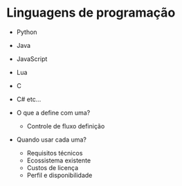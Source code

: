 # Linguagens de programação
- Python
- Java
- JavaScript
- Lua
- C
- C#
etc...

- O que a define com uma?
  - Controle de fluxo definição

- Quando usar cada uma?
  - Requisitos técnicos
  - Ecossistema existente
  - Custos de licença
  - Perfil e disponibilidade

